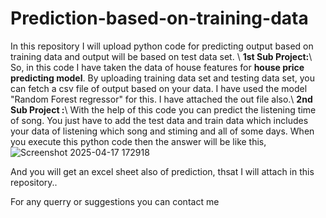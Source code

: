 # Prediction-based-on-training-data
In this repository I will upload python code for predicting output based on training data and output will be based on test data set. \\
**1st Sub Project:**\\
So, in this code I have taken the data of house features for **house price predicting model**.
By uploading training data set and testing data set, you can fetch a csv file of output based on your data.
I have used the model "Random Forest regressor" for this.
I have attached the out file also.\\
**2nd Sub Project :**\\
With the help of this code you can predict the listening time of song. You just have to add the test data and train data which includes your data of listening  which song and stiming and all of some days.
When you execute this python code then the answer will be like this, 
![Screenshot 2025-04-17 172918](https://github.com/user-attachments/assets/c1cbad6d-1e84-4c5a-bcb6-9c20b61cb05a)

And you will get an excel sheet also of prediction, thsat I will attach in this repository..


For any querry or suggestions you can contact  me
